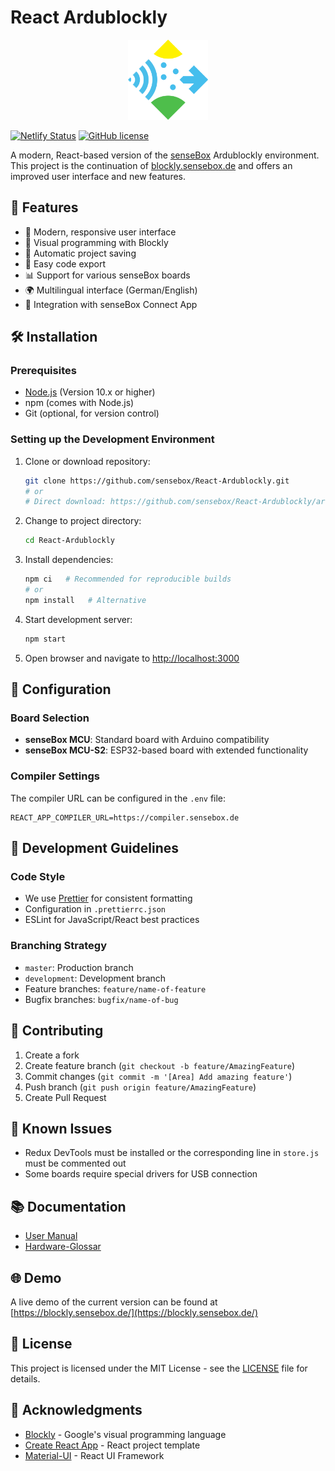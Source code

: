 # React Ardublockly

<div align="center"> 
<img src="/src/components/sensebox_logo.svg?raw=true" height="128" alt="senseBox Logo"/>
</div>

[![Netlify Status](https://api.netlify.com/api/v1/badges/YOUR-BADGE-ID/deploy-status)](https://app.netlify.com/sites/sensebox-ardublockly/deploys)
[![GitHub license](https://img.shields.io/github/license/sensebox/React-Ardublockly)](https://github.com/sensebox/React-Ardublockly/blob/master/LICENSE)

A modern, React-based version of the [senseBox](https://sensebox.de) Ardublockly environment. This project is the continuation of [blockly.sensebox.de](https://blockly.sensebox.de/ardublockly/?lang=de&board=sensebox-mcu) and offers an improved user interface and new features.

## 🚀 Features

- 📱 Modern, responsive user interface
- 🧩 Visual programming with Blockly
- 💾 Automatic project saving
- 🔄 Easy code export
- 📊 Support for various senseBox boards
- 🌍 Multilingual interface (German/English)
- 📱 Integration with senseBox Connect App

## 🛠 Installation

### Prerequisites

- [Node.js](https://nodejs.org/en/) (Version 10.x or higher)
- npm (comes with Node.js)
- Git (optional, for version control)

### Setting up the Development Environment

1. Clone or download repository:

   ```bash
   git clone https://github.com/sensebox/React-Ardublockly.git
   # or
   # Direct download: https://github.com/sensebox/React-Ardublockly/archive/master.zip
   ```

2. Change to project directory:

   ```bash
   cd React-Ardublockly
   ```

3. Install dependencies:

   ```bash
   npm ci   # Recommended for reproducible builds
   # or
   npm install   # Alternative
   ```

4. Start development server:

   ```bash
   npm start
   ```

5. Open browser and navigate to [http://localhost:3000](http://localhost:3000)

## 🔧 Configuration

### Board Selection

- **senseBox MCU**: Standard board with Arduino compatibility
- **senseBox MCU-S2**: ESP32-based board with extended functionality

### Compiler Settings

The compiler URL can be configured in the `.env` file:

```
REACT_APP_COMPILER_URL=https://compiler.sensebox.de
```

## 📝 Development Guidelines

### Code Style

- We use [Prettier](https://prettier.io) for consistent formatting
- Configuration in `.prettierrc.json`
- ESLint for JavaScript/React best practices

### Branching Strategy

- `master`: Production branch
- `development`: Development branch
- Feature branches: `feature/name-of-feature`
- Bugfix branches: `bugfix/name-of-bug`

## 🤝 Contributing

1. Create a fork
2. Create feature branch (`git checkout -b feature/AmazingFeature`)
3. Commit changes (`git commit -m '[Area] Add amazing feature'`)
4. Push branch (`git push origin feature/AmazingFeature`)
5. Create Pull Request

## 🐛 Known Issues

- Redux DevTools must be installed or the corresponding line in `store.js` must be commented out
- Some boards require special drivers for USB connection

## 📚 Documentation

- [User Manual](https://docs.sensebox.de/docs/category/blockly-2)
- [Hardware-Glossar](https://docs.sensebox.de/docs/category/glossar)

## 🌐 Demo

A live demo of the current version can be found at [https://blockly.sensebox.de/](https://blockly.sensebox.de/)

## 📄 License

This project is licensed under the MIT License - see the [LICENSE](LICENSE) file for details.

## 🙏 Acknowledgments

- [Blockly](https://developers.google.com/blockly) - Google's visual programming language
- [Create React App](https://github.com/facebook/create-react-app) - React project template
- [Material-UI](https://material-ui.com/) - React UI Framework
